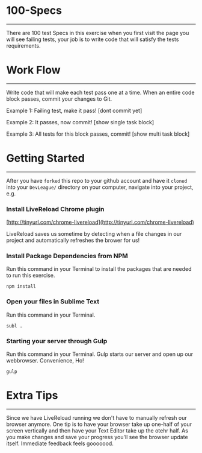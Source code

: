 # 100-Specs
********
There are 100 test Specs in this exercise when you first visit the page you will see failing tests, your job is to write code that will satisfy the tests requirements.

# Work Flow
********
Write code that will make each test pass one at a time. When an entire code block passes, commit your changes to Git.

Example 1:
Failing test, make it pass!
[dont commit yet]

Example 2:
It passes, now commit!
[show single task block]

Example 3:
All tests for this block passes, commit!
[show multi task block]


# Getting Started
********
After you have `forked` this repo to your github account and have it `cloned` into your `DevLeague/` directory on your computer, navigate into your project, e.g. 

### Install LiveReload Chrome plugin
[http://tinyurl.com/chrome-livereload](http://tinyurl.com/chrome-livereload)

LiveReload saves us sometime by detecting when a file changes in our project and automatically refreshes the brower for us!

### Install Package Dependencies from NPM
Run this command in your Terminal to install the packages that are needed to run this exercise.

    npm install

### Open your files in Sublime Text
Run this command in your Terminal.

    subl .


### Starting your server through Gulp
Run this command in your Terminal. Gulp starts our server and open up our webbrowser. Convenience, Ho!

    gulp


# Extra Tips
********
Since we have LiveReload running we don't have to manually refresh our browser anymore. One tip is to have your browser take up one-half of your screen vertically and then have your Text Editor take up the otehr half. As you make changes and save your progress you'll see the browser update itself. Immediate feedback feels gooooood.
